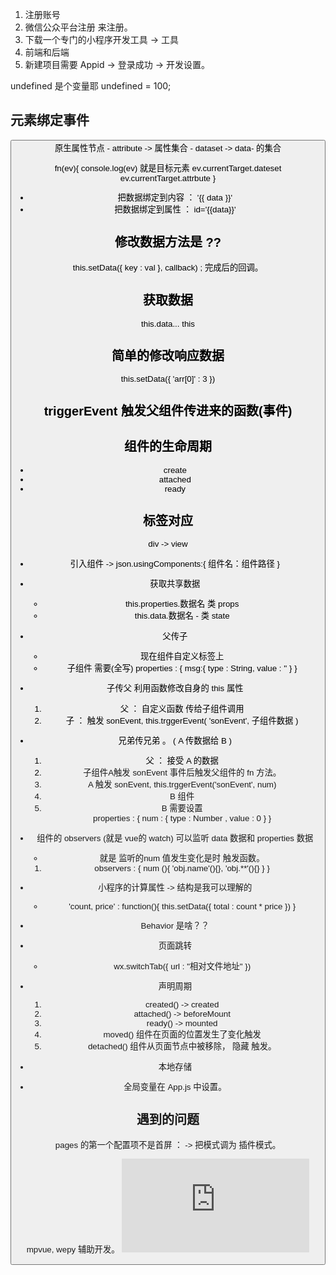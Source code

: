 

1. 注册账号
2. 微信公众平台注册 来注册。 
3. 下载一个专门的小程序开发工具 -> 工具
4. 前端和后端
5. 新建项目需要 Appid -> 登录成功  -> 开发设置。

undefined 是个变量耶  undefined = 100;


## 元素绑定事件
<button bindTap="fn" data-params="arguments" >
原生属性节点
- attribute  -> 属性集合
- dataset  -> data- 的集合

fn(ev){
    console.log(ev) 就是目标元素
    ev.currentTarget.dateset
    ev.currentTarget.attrbute
}

- 把数据绑定到内容 ： '{{ data }}'
- 把数据绑定到属性 ： id='{{data}}'

## 修改数据方法是 ?? 
this.setData({ key : val }, callback) ; 完成后的回调。

## 获取数据
this.data...
this

## 简单的修改响应数据
this.setData({
    'arr[0]' : 3
})

## triggerEvent  触发父组件传进来的函数(事件)


## 组件的生命周期
- create
- attached
- ready



## 标签对应

div ->  view

- 引入组件 ->  json.usingComponents:{  组件名：组件路径 }
- 获取共享数据 
    - this.properties.数据名  类 props
    - this.data.数据名   - 类 state

- 父传子
    - 现在组件自定义标签上 <Box msg="{{nsg}}">
    - 子组件 需要(全写)  properties : { msg:{
        type : String,
        value : ''
    } }

- 子传父  利用函数修改自身的 this 属性
    1.  父 ： 自定义函数 传给子组件调用
    2.  子 ： 触发  sonEvent,  this.trggerEvent( 'sonEvent', 子组件数据 )
- 兄弟传兄弟 。 (  A 传数据给 B )
    1. 父 ： 接受 A 的数据
    2. <A bindsondEvent='fn' />  子组件A触发 sonEvent 事件后触发父组件的 fn 方法。 
    3. A 触发 sonEvent, this.trggerEvent('sonEvent', num)
    4. B 组件 <Box num='{{num}}' />
    5. B 需要设置  
        properties : {
            num : { type : Number , value : 0 } } 

- 组件的 observers (就是 vue的 watch)  可以监听 data 数据和 properties 数据
    - 就是 监听的num 值发生变化是时 触发函数。 
    1. observers : {
        num (){  'obj.name'(){},  'obj.**'(){}  }
        }
- 小程序的计算属性  -> 结构是我可以理解的
    -  'count, price' : function(){
        this.setData({ total : count * price })
    }

- Behavior  是啥？？ 

- 页面跳转
    - wx.switchTab({ url : "相对文件地址" })
- 声明周期
    1. created() -> created
    2. attached()  -> beforeMount
    3. ready()    ->  mounted
    4. moved()   组件在页面的位置发生了变化触发
    5. detached()  组件从页面节点中被移除， 隐藏 触发。   

- 本地存储 

- 全局变量在 App.js 中设置。 


## 遇到的问题
pages 的第一个配置项不是首屏 ： ->   把模式调为 插件模式。 


mpvue, wepy 辅助开发。
![模拟数据的网站](http:www.easy-mock.com)







